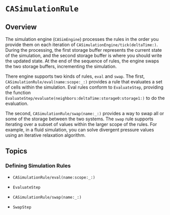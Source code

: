 # ``CASimulationRule``

## Overview

The simulation engine (``CASimEngine``) processes the rules in the order you provide them on each iteration of ``CASimulationEngine/tick(deltaTime:)``.
During the processing, the first storage buffer represents the current state of the simulation, and
the second storage buffer is where you should write the updated state. 
At the end of the sequence of rules, the engine swaps the two storage buffers, incrementing the simulation.

There engine supports two kinds of rules, `eval` and `swap`. 
The first, ``CASimulationRule/eval(name:scope:_:)`` provides a rule that evaluates a set of cells within the simulation.
Eval rules conform to ``EvaluateStep``, providing the function ``EvaluateStep/evaluate(neighbors:deltaTime:storage0:storage1:)`` to do the evaluation.

The second, ``CASimulationRule/swap(name:_:)`` provides a way to swap all or some of the storage between the two systems. 
The `swap` rule supports iterating over a subset of values within the larger scope of the rules. 
For example, in a fluid simulation, you can solve divergent pressure values using an iterative relaxation algorithm.    


## Topics

### Defining Simulation Rules

- ``CASimulationRule/eval(name:scope:_:)``
- ``EvaluateStep``

- ``CASimulationRule/swap(name:_:)``
- ``SwapStep``
